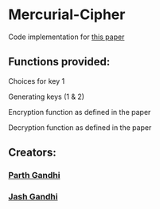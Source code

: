 # Mercurial-Cipher

Code implementation for [this paper](https://ieeexplore.ieee.org/document/8974473)

## Functions provided:
Choices for key 1

Generating keys (1 & 2)

Encryption function as defined in the paper

Decryption function as defined in the paper


## Creators:
### [Parth Gandhi](https://github.com/pArth-7gandhi)
### [Jash Gandhi](https://github.com/JazzGandhi)
